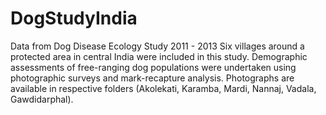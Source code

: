 # DogStudyIndia
Data from Dog Disease Ecology Study 2011 - 2013
Six villages around a protected area in central India were included in this study. Demographic assessments of free-ranging dog populations were undertaken using photographic surveys and mark-recapture analysis.
Photographs are available in respective folders (Akolekati, Karamba, Mardi, Nannaj, Vadala, Gawdidarphal).
